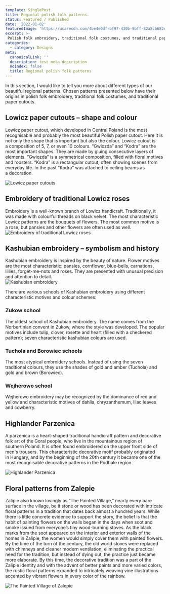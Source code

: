 ```yaml
---
template: SinglePost
title: Regional polish folk patterns.
status: Featured / Published
date: '2022-01-02'
featuredImage: 'https://ucarecdn.com/4be4e0df-bf97-430b-9bff-82a8cb682ca8/'
excerpt: >-
 Polish folk embroidery, traditional folk costumes, and traditional paper cutouts from different regions of our country.
categories:
  - category: Designs
meta:
  canonicalLink: ''
  description: test meta description
  noindex: false
  title: Regional polish folk patterns
---
```

In this section, I would like to tell you more about different types of our beautiful regional patterns.
Chosen patterns presented below have their origins in polish folk embroidery, traditional folk costumes, and traditional paper cutouts.
<br>
## Lowicz paper cutouts – shape and colour
Lowicz paper cutout, which developed in Central Poland is the most recognisable and probably the most beautiful Polish paper cutout.
Here it is not only the shape that is important but also the colour. Lowicz cutout is a composition of 5, 7, or even 10 colours.
“Gwiozda” and “Kodra” are the most important shapes. They are made by gluing consecutive layers of elements.
“Gwiozda” is a symmetrical composition, filled with floral motives and roosters. “Kodra” is a rectangular cutout, often showing scenes from everyday life. In the past “Kodra” was attached to ceiling beams as a decoration.
<br>

![Lowicz paper cutouts](https://ucarecdn.com/cb5f87ce-5838-4975-8d89-534666e88227/)

## Embroidery of traditional Lowicz roses

Embroidery is a well-known branch of Lowicz handicraft. Traditionally, it was made with colourful threads on black velvet. The most characteristic Lowicz patterns are the bouquets of flowers. The most common motive is a rose, but pansies and other flowers are often used as well.
<br>
![Embroidery of traditional Lowicz roses](https://ucarecdn.com/97b20766-5f3c-48c1-873e-d08342a2bf5e/)

## Kashubian embroidery – symbolism and history

Kashubian embroidery is inspired by the beauty of nature. Flower motives are the most characteristic: pansies, cornflower, blue-bells, carnations, lillies, forget-me-nots and roses.
They are presented with unusual precision and attention to detail.
<br>
![Kashubian embroidery](https://ucarecdn.com/4be4e0df-bf97-430b-9bff-82a8cb682ca8/)

There are various schools of Kashubian embroidery using different characteristic motives and colour schemes:
### Zukow school

The oldest school of Kashubian embroidery. The name comes from the Norbertinian convent in Zukow, where the style was developed.   The popular motives include tulip, clover, rosette and heart (filled with a checkered pattern); seven characteristic kashubian colours are used.

### Tuchola and Borowiec schools
The most atypical embroidery schools. Instead of using the seven traditional colours, they use the shades of gold and amber (Tuchola) and gold and brown (Borowiec).

### Wejherowo school
Wejherowo embroidery may be recognized by the dominance of red and yellow and characteristic motives of dahlia, chryzanthemum, lilac leaves and cowberry.

## Highlander Parzenica 

A parzenica is a heart-shaped traditional handicraft pattern and decorative folk art of the Goral people, who live in the mountainous region of southern Poland. It is often found embroidered on the upper front side of men's trousers.
This characteristic decorative motif probably originated in Hungary, and by the beginning of the 20th century it became one of the most recognisable decorative patterns in the Podhale region.

![Highlander Parzenica](https://ucarecdn.com/7ece3e8b-90b2-4374-a431-a7f314578411/)

## Floral patterns from Zalepie

Zalipie also known lovingly as “The Painted Village,” nearly every bare surface in the village, be it stone or wood has been decorated with intricate floral patterns in a tradition that dates back almost a hundred years. While there is little concrete evidence to support the story, the belief is that the habit of painting flowers on the walls began in the days when soot and smoke issued from everyone’s tiny wood-burning stoves. As the black marks from the soot appeared on the interior and exterior walls of the homes in Zalipie, the women would simply cover them with painted flowers.
By the time of the turn of the century, the old world stoves were replaced with chimneys and cleaner modern ventilation, eliminating the practical need for the tradition, but instead of dying out, the practice just became more elaborate. By this time, the decorative tradition was a part of the Zalipie identity and with the advent of better paints and more varied colors, the rustic floral patterns expanded to intricately weaving vine illustrations accented by vibrant flowers in every color of the rainbow.

![The Painted Village of Zalepie](https://ucarecdn.com/56042c3d-ebf1-496e-a666-a9d57abe36da/)
